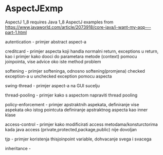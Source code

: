 # AspectJExmp
AspectJ 1_8 requires Java 1_8
AspectJ examples from https://www.javaworld.com/article/2073918/core-java/i-want-my-aop---part-1.html

>>>>>
autentication - primjer abstract aspect-a

creditcard - primjer aspecta koji handla normalni return, exceptions u return, kao i primjer kako dooci 
do parametara metode (context) pomocu joinpointa, vise advice oko iste method problem

softening - primjer softeninga, odnosno softening(promjena) checked exception-a u unchecked exception pomocu aspecta

swing-thread - primjer aspect-a na GUI sucelju

thread-pooling - primjer kako s aspectom napraviti thread pooling

policy-enforcement - primjer apstraktnih aspekata, definiranje vise aspekata oko istog pointcuta
                     definiranje apstraktnog aspecta kao inner klase
					 
access-control - primjer kako modificirati access metodama/konsturctorima kada java access
					(private,protected,package,public) nije dovoljan

tjp - primjer koristenja thisjoinpoint variable, dohvacanje svega i svacega

inheritance - 